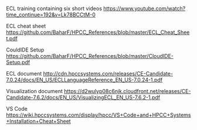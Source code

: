 ECL training containing six short videos
https://www.youtube.com/watch?time_continue=192&v=Lk78BCCtM-0

ECL cheat sheet
https://github.com/BaharF/HPCC_References/blob/master/ECL_Cheat_Sheet.pdf

CouldIDE Setup
https://github.com/BaharF/HPCC_References/blob/master/CloudIDE-Setup.pdf

ECL document
http://cdn.hpccsystems.com/releases/CE-Candidate-7.0.24/docs/EN_US/ECLLanguageReference_EN_US-7.0.24-1.pdf


Visualization document
https://d2wulyp08c6njk.cloudfront.net/releases/CE-Candidate-7.6.2/docs/EN_US/VisualizingECL_EN_US-7.6.2-1.pdf

VS Code
https://wiki.hpccsystems.com/display/hpcc/VS+Code+and+HPCC+Systems+Installation+Cheat+Sheet
